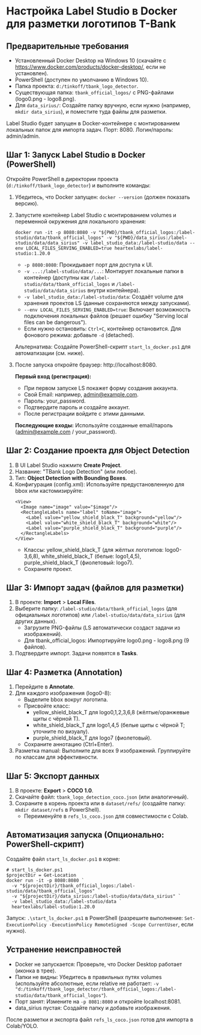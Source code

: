 # Настройка Label Studio в Docker для разметки логотипов T-Bank

## Предварительные требования
- Установленный Docker Desktop на Windows 10 (скачайте с https://www.docker.com/products/docker-desktop/, если не установлен).
- PowerShell (доступен по умолчанию в Windows 10).
- Папка проекта: `d:/tinkoff/tbank_logo_detector`.
- Существующая папка: `tbank_official_logos/` с PNG-файлами (logo0.png - logo8.png).
- Для `data_sirius/`: Создайте папку вручную, если нужно (например, `mkdir data_sirius`), и поместите туда файлы для разметки.

Label Studio будет запущен в Docker-контейнере с монтированием локальных папок для импорта задач. Порт: 8080. Логин/пароль: admin/admin.

## Шаг 1: Запуск Label Studio в Docker (PowerShell)
Откройте PowerShell в директории проекта (`d:/tinkoff/tbank_logo_detector`) и выполните команды:

1. Убедитесь, что Docker запущен: `docker --version` (должен показать версию).

2. Запустите контейнер Label Studio с монтированием volumes и переменной окружения для локального хранения:
   ```
   docker run -it -p 8080:8080 -v "${PWD}/tbank_official_logos:/label-studio/data/tbank_official_logos" -v "${PWD}/data_sirius:/label-studio/data/data_sirius" -v label_studio_data:/label-studio/data --env LOCAL_FILES_SERVING_ENABLED=true heartexlabs/label-studio:1.20.0
   ```
   - `-p 8080:8080`: Прокидывает порт для доступа к UI.
   - `-v ...:/label-studio/data/...`: Монтирует локальные папки в контейнер (доступны как `/label-studio/data/tbank_official_logos` и `/label-studio/data/data_sirius` внутри контейнера).
   - `-v label_studio_data:/label-studio/data`: Создаёт volume для хранения проектов LS (данные сохраняются между запусками).
   - `--env LOCAL_FILES_SERVING_ENABLED=true`: Включает возможность подключения локальных файлов (решает ошибку "Serving local files can be dangerous").
   - Если нужно остановить: `Ctrl+C`, контейнер остановится. Для фонового режима: добавьте `-d` (detached).

   Альтернатива: Создайте PowerShell-скрипт `start_ls_docker.ps1` для автоматизации (см. ниже).

3. После запуска откройте браузер: http://localhost:8080.

   **Первый вход (регистрация):**
   - При первом запуске LS покажет форму создания аккаунта.
   - Свой Email: например, admin@example.com.
   - Пароль: your_password.
   - Подтвердите пароль и создайте аккаунт.
   - После регистрации войдите с этими данными.

   **Последующие входы:** Используйте созданные email/пароль (admin@example.com / your_password).

## Шаг 2: Создание проекта для Object Detection
1. В UI Label Studio нажмите **Create Project**.
2. Название: "TBank Logo Detection" (или любое).
3. Тип: **Object Detection with Bounding Boxes**.
4. Конфигурация (config.xml): Используйте предустановленную для bbox или кастомизируйте:
   ```
   <View>
     <Image name="image" value="$image"/>
     <RectangleLabels name="label" toName="image">
       <Label value="yellow_shield_black_T" background="yellow"/>
       <Label value="white_shield_black_T" background="white"/>
       <Label value="purple_shield_black_T" background="purple"/>
     </RectangleLabels>
   </View>
   ```
   - Классы: yellow_shield_black_T (для жёлтых логотипов: logo0-3,6,8), white_shield_black_T (белые: logo1,4,5), purple_shield_black_T (фиолетовый: logo7).
   - Сохраните проект.

## Шаг 3: Импорт задач (файлов для разметки)
1. В проекте: **Import** > **Local Files**.
2. Выберите папку: `/label-studio/data/tbank_official_logos` (для официальных логотипов) или `/label-studio/data/data_sirius` (для других данных).
   - Загрузите PNG-файлы (LS автоматически создаст задачи из изображений).
   - Для tbank_official_logos: Импортируйте logo0.png - logo8.png (9 файлов).
3. Подтвердите импорт. Задачи появятся в **Tasks**.

## Шаг 4: Разметка (Annotation)
1. Перейдите в **Annotate**.
2. Для каждого изображения (logo0-8):
   - Выделите bbox вокруг логотипа.
   - Присвойте класс: 
     - yellow_shield_black_T для logo0,1,2,3,6,8 (жёлтые/оранжевые щиты с чёрной T).
     - white_shield_black_T для logo1,4,5 (белые щиты с чёрной T; уточните по визуалу).
     - purple_shield_black_T для logo7 (фиолетовый).
   - Сохраните аннотацию (Ctrl+Enter).
3. Разметка manual: Выполните для всех 9 изображений. Группируйте по классам для эффективности.

## Шаг 5: Экспорт данных
1. В проекте: **Export** > **COCO 1.0**.
2. Скачайте файл: `tbank_logo_detection_coco.json` (или аналогичный).
3. Сохраните в корень проекта или в `dataset/refs/` (создайте папку: `mkdir dataset/refs` в PowerShell).
   - Переименуйте в `refs_ls_coco.json` для совместимости с Colab.

## Автоматизация запуска (Опционально: PowerShell-скрипт)
Создайте файл `start_ls_docker.ps1` в корне:
```
# start_ls_docker.ps1
$projectDir = Get-Location
docker run -it -p 8080:8080 `
  -v "${projectDir}/tbank_official_logos:/label-studio/data/tbank_official_logos" `
  -v "${projectDir}/data_sirius:/label-studio/data/data_sirius" `
  -v label_studio_data:/label-studio/data `
  heartexlabs/label-studio:1.20.0
```
Запуск: `.\start_ls_docker.ps1` в PowerShell (разрешите выполнение: `Set-ExecutionPolicy -ExecutionPolicy RemoteSigned -Scope CurrentUser`, если нужно).

## Устранение неисправностей
- Docker не запускается: Проверьте, что Docker Desktop работает (иконка в трее).
- Папки не видны: Убедитесь в правильных путях volumes (используйте абсолютные, если relative не работает: `-v "d:/tinkoff/tbank_logo_detector/tbank_official_logos:/label-studio/data/tbank_official_logos"`).
- Порт занят: Измените на `-p 8081:8080` и откройте localhost:8081.
- data_sirius пустая: Создайте папку и добавьте изображения.

После разметки и экспорта файл `refs_ls_coco.json` готов для импорта в Colab/YOLO.